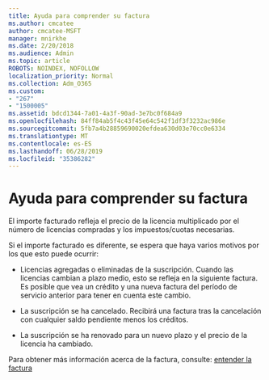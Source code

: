 ```yaml
---
title: Ayuda para comprender su factura
ms.author: cmcatee
author: cmcatee-MSFT
manager: mnirkhe
ms.date: 2/20/2018
ms.audience: Admin
ms.topic: article
ROBOTS: NOINDEX, NOFOLLOW
localization_priority: Normal
ms.collection: Adm_O365
ms.custom:
- "267"
- "1500005"
ms.assetid: bdcd1344-7a01-4a3f-90ad-3e7bc0f684a9
ms.openlocfilehash: 84ff84ab5f4c43f45e64c542f1df3f3232ac986e
ms.sourcegitcommit: 5fb7a4b28859690020efdea630d03e70cc0e6334
ms.translationtype: MT
ms.contentlocale: es-ES
ms.lasthandoff: 06/28/2019
ms.locfileid: "35386282"
---
```

# <a name="help-understanding-your-bill"></a>Ayuda para comprender su factura

El importe facturado refleja el precio de la licencia multiplicado por el número de licencias compradas y los impuestos/cuotas necesarias.
  
Si el importe facturado es diferente, se espera que haya varios motivos por los que esto puede ocurrir:
  
- Licencias agregadas o eliminadas de la suscripción. Cuando las licencias cambian a plazo medio, esto se refleja en la siguiente factura. Es posible que vea un crédito y una nueva factura del período de servicio anterior para tener en cuenta este cambio.

- La suscripción se ha cancelado. Recibirá una factura tras la cancelación con cualquier saldo pendiente menos los créditos.

- La suscripción se ha renovado para un nuevo plazo y el precio de la licencia ha cambiado.

Para obtener más información acerca de la factura, consulte: [entender la factura](https://support.office.com/article/0724b428-fb59-4962-8c37-6674166d7507)
  